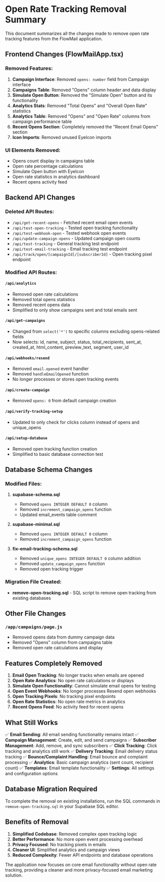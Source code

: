 # Open Rate Tracking Removal Summary

This document summarizes all the changes made to remove open rate tracking features from the FlowMail application.

## Frontend Changes (FlowMailApp.tsx)

### Removed Features:
1. **Campaign Interface**: Removed `opens: number` field from Campaign interface
2. **Campaigns Table**: Removed "Opens" column header and data display
3. **Simulate Open Button**: Removed the "Simulate Open" button and its functionality
4. **Analytics Stats**: Removed "Total Opens" and "Overall Open Rate" statistics
5. **Analytics Table**: Removed "Opens" and "Open Rate" columns from campaign performance table
6. **Recent Opens Section**: Completely removed the "Recent Email Opens" section
7. **Icon Imports**: Removed unused EyeIcon imports

### UI Elements Removed:
- Opens count display in campaigns table
- Open rate percentage calculations
- Simulate Open button with EyeIcon
- Open rate statistics in analytics dashboard
- Recent opens activity feed

## Backend API Changes

### Deleted API Routes:
- `/api/get-recent-opens` - Fetched recent email open events
- `/api/test-open-tracking` - Tested open tracking functionality
- `/api/test-webhook-open` - Tested webhook open events
- `/api/update-campaign-opens` - Updated campaign open counts
- `/api/test-tracking` - General tracking test endpoint
- `/api/test-email-tracking` - Email tracking test endpoint
- `/api/track/open/[campaignId]/[subscriberId]` - Open tracking pixel endpoint

### Modified API Routes:

#### `/api/analytics`
- Removed open rate calculations
- Removed total opens statistics
- Removed recent opens data
- Simplified to only show campaigns sent and total emails sent

#### `/api/get-campaigns`
- Changed from `select('*')` to specific columns excluding opens-related fields
- Now selects: id, name, subject, status, total_recipients, sent_at, created_at, html_content, preview_text, segment, user_id

#### `/api/webhooks/resend`
- Removed `email.opened` event handler
- Removed `handleEmailOpened` function
- No longer processes or stores open tracking events

#### `/api/create-campaign`
- Removed `opens: 0` from default campaign creation

#### `/api/verify-tracking-setup`
- Updated to only check for clicks column instead of opens and unique_opens

#### `/api/setup-database`
- Removed open tracking function creation
- Simplified to basic database connection test

## Database Schema Changes

### Modified Files:
1. **supabase-schema.sql**
   - Removed `opens INTEGER DEFAULT 0` column
   - Removed `increment_campaign_opens` function
   - Updated email_events table comment

2. **supabase-minimal.sql**
   - Removed `opens INTEGER DEFAULT 0` column
   - Removed `increment_campaign_opens` function

3. **fix-email-tracking-schema.sql**
   - Removed `unique_opens INTEGER DEFAULT 0` column addition
   - Removed `update_campaign_opens` function
   - Removed open tracking trigger

### Migration File Created:
- **remove-open-tracking.sql** - SQL script to remove open tracking from existing databases

## Other File Changes

### `/app/campaigns/page.js`
- Removed opens data from dummy campaign data
- Removed "Opens" column from campaigns table
- Removed open rate calculations and display

## Features Completely Removed

1. **Email Open Tracking**: No longer tracks when emails are opened
2. **Open Rate Analytics**: No open rate calculations or displays
3. **Simulate Open Functionality**: Cannot simulate email opens for testing
4. **Open Event Webhooks**: No longer processes Resend open webhooks
5. **Open Tracking Pixels**: No tracking pixel endpoints
6. **Open Rate Statistics**: No open rate metrics in analytics
7. **Recent Opens Feed**: No activity feed for recent opens

## What Still Works

✅ **Email Sending**: All email sending functionality remains intact
✅ **Campaign Management**: Create, edit, and send campaigns
✅ **Subscriber Management**: Add, remove, and sync subscribers
✅ **Click Tracking**: Click tracking and analytics still work
✅ **Delivery Tracking**: Email delivery status tracking
✅ **Bounce/Complaint Handling**: Email bounce and complaint processing
✅ **Analytics**: Basic campaign analytics (sent count, recipient count)
✅ **Templates**: Email template functionality
✅ **Settings**: All settings and configuration options

## Database Migration Required

To complete the removal on existing installations, run the SQL commands in `remove-open-tracking.sql` in your Supabase SQL editor.

## Benefits of Removal

1. **Simplified Codebase**: Removed complex open tracking logic
2. **Better Performance**: No more open event processing overhead
3. **Privacy Focused**: No tracking pixels in emails
4. **Cleaner UI**: Simplified analytics and campaign views
5. **Reduced Complexity**: Fewer API endpoints and database operations

The application now focuses on core email functionality without open rate tracking, providing a cleaner and more privacy-focused email marketing solution.